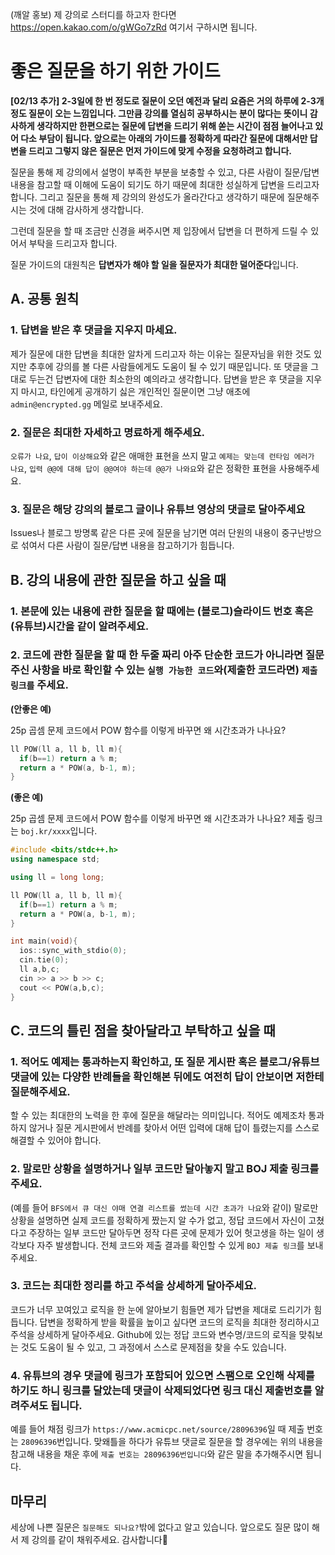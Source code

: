 (깨알 홍보) 제 강의로 스터디를 하고자 한다면 https://open.kakao.com/o/gWGo7zRd 여기서 구하시면 됩니다.

# 좋은 질문을 하기 위한 가이드

**\[02/13 추가\] 2-3일에 한 번 정도로 질문이 오던 예전과 달리 요즘은 거의 하루에 2-3개 정도 질문이 오는 느낌입니다. 그만큼 강의를 열심히 공부하시는 분이 많다는 뜻이니 감사하게 생각하지만 한편으로는 질문에 답변을 드리기 위해 쏟는 시간이 점점 늘어나고 있어 다소 부담이 됩니다. 앞으로는 아래의 가이드를 정확하게 따라간 질문에 대해서만 답변을 드리고 그렇지 않은 질문은 먼저 가이드에 맞게 수정을 요청하려고 합니다.**

질문을 통해 제 강의에서 설명이 부족한 부분을 보충할 수 있고, 다른 사람이 질문/답변 내용을 참고할 때 이해에 도움이 되기도 하기 때문에 최대한 성실하게 답변을 드리고자 합니다. 그리고 질문을 통해 제 강의의 완성도가 올라간다고 생각하기 때문에 질문해주시는 것에 대해 감사하게 생각합니다.

그런데 질문을 할 때 조금만 신경을 써주시면 제 입장에서 답변을 더 편하게 드릴 수 있어서 부탁을 드리고자 합니다.

질문 가이드의 대원칙은 **답변자가 해야 할 일을 질문자가 최대한 덜어준다**입니다.

## A. 공통 원칙

### 1. 답변을 받은 후 댓글을 지우지 마세요.

제가 질문에 대한 답변을 최대한 알차게 드리고자 하는 이유는 질문자님을 위한 것도 있지만 추후에 강의를 볼 다른 사람들에게도 도움이 될 수 있기 때문입니다. 또 댓글을 그대로 두는건 답변자에 대한 최소한의 예의라고 생각합니다. 답변을 받은 후 댓글을 지우지 마시고, 타인에게 공개하기 싫은 개인적인 질문이면 그냥 애초에 `admin@encrypted.gg` 메일로 보내주세요.

### 2. 질문은 최대한 자세하고 명료하게 해주세요.

`오류가 나요`, `답이 이상해요`와 같은 애매한 표현을 쓰지 말고 `예제는 맞는데 런타임 에러가 나요`, `입력 @@에 대해 답이 @@여야 하는데 @@가 나와요`와 같은 정확한 표현을 사용해주세요.

### 3. 질문은 해당 강의의 블로그 글이나 유튜브 영상의 댓글로 달아주세요

Issues나 블로그 방명록 같은 다른 곳에 질문을 남기면 여러 단원의 내용이 중구난방으로 섞여서 다른 사람이 질문/답변 내용을 참고하기가 힘듭니다.

## B. 강의 내용에 관한 질문을 하고 싶을 때

### 1. 본문에 있는 내용에 관한 질문을 할 때에는 (블로그)슬라이드 번호 혹은 (유튜브)시간을 같이 알려주세요.

### 2. 코드에 관한 질문을 할 때 한 두줄 짜리 아주 단순한 코드가 아니라면 질문주신 사항을 바로 확인할 수 있는 `실행 가능한 코드`와(제출한 코드라면) `제출 링크를` 주세요.

**(안좋은 예)**

25p 곱셈 문제 코드에서 POW 함수를 이렇게 바꾸면 왜 시간초과가 나나요?
```cpp
ll POW(ll a, ll b, ll m){
  if(b==1) return a % m;
  return a * POW(a, b-1, m);
}
```

**(좋은 예)**

25p 곱셈 문제 코드에서 POW 함수를 이렇게 바꾸면 왜 시간초과가 나나요? 제출 링크는 `boj.kr/xxxx`입니다.
```cpp
#include <bits/stdc++.h>
using namespace std;

using ll = long long;

ll POW(ll a, ll b, ll m){
  if(b==1) return a % m;
  return a * POW(a, b-1, m);
}

int main(void){
  ios::sync_with_stdio(0);
  cin.tie(0);
  ll a,b,c;
  cin >> a >> b >> c;
  cout << POW(a,b,c);
}
```

## C. 코드의 틀린 점을 찾아달라고 부탁하고 싶을 때

### 1. 적어도 예제는 통과하는지 확인하고, 또 질문 게시판 혹은 블로그/유튜브 댓글에 있는 다양한 반례들을 확인해본 뒤에도 여전히 답이 안보이면 저한테 질문해주세요.

할 수 있는 최대한의 노력을 한 후에 질문을 해달라는 의미입니다. 적어도 예제조차 통과하지 않거나 질문 게시판에서 반례를 찾아서 어떤 입력에 대해 답이 틀렸는지를  스스로 해결할 수 있어야 합니다.

### 2. 말로만 상황을 설명하거나 일부 코드만 달아놓지 말고 BOJ 제출 링크를 주세요.

(예를 들어 `BFS에서 큐 대신 야매 연결 리스트를 썼는데 시간 초과가 나요`와 같이) 말로만 상황을 설명하면 실제 코드를 정확하게 짰는지 알 수가 없고, 정답 코드에서 자신이 고쳤다고 주장하는 일부 코드만 달아두면 정작 다른 곳에 문제가 있어 헛고생을 하는 일이 생각보다 자주 발생합니다. 전체 코드와 제출 결과를 확인할 수 있게 `BOJ 제출 링크`를 보내주세요. 

### 3. 코드는 최대한 정리를 하고 주석을 상세하게 달아주세요.

코드가 너무 꼬여있고 로직을 한 눈에 알아보기 힘들면 제가 답변을 제대로 드리기가 힘듭니다. 답변을 정확하게 받을 확률을 높이고 싶다면 코드의 로직을 최대한 정리하시고 주석을 상세하게 달아주세요. Github에 있는 정답 코드와 변수명/코드의 로직을 맞춰보는 것도 도움이 될 수 있고, 그 과정에서 스스로 문제점을 찾을 수도 있습니다.

### 4. 유튜브의 경우 댓글에 링크가 포함되어 있으면 스팸으로 오인해 삭제를 하기도 하니 링크를 달았는데 댓글이 삭제되었다면 링크 대신 제출번호를 알려주셔도 됩니다.

예를 들어 채점 링크가 `https://www.acmicpc.net/source/28096396`일 때 제출 번호는 `28096396`번입니다. 맞왜틀을 하다가 유튜브 댓글로 질문을 할 경우에는 위의 내용을 참고해 내용을 채운 후에 `제출 번호는 28096396번입니다`와 같은 말을 추가해주시면 됩니다.

## 마무리

세상에 나쁜 질문은 `질문해도 되나요?`밖에 없다고 알고 있습니다. 앞으로도 질문 많이 해서 제 강의를 같이 채워주세요. 감사합니다🤣

